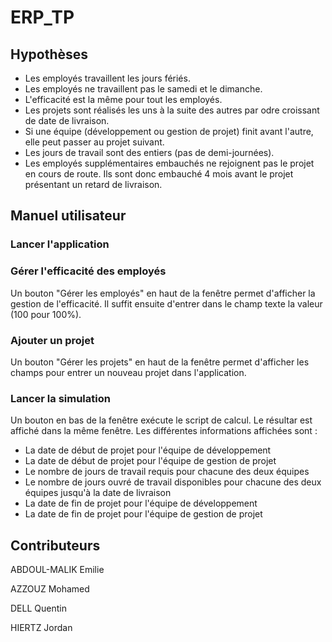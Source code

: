 # ERP_TP

## Hypothèses

 * Les employés travaillent les jours fériés.
 * Les employés ne travaillent pas le samedi et le dimanche.
 * L'efficacité est la même pour tout les employés.
 * Les projets sont réalisés les uns à la suite des autres par odre croissant de date de livraison.
 * Si une équipe (développement ou gestion de projet) finit avant l'autre, elle peut passer au projet suivant.
 * Les jours de travail sont des entiers (pas de demi-journées).
 * Les employés supplémentaires embauchés ne rejoignent pas le projet en cours de route. Ils sont donc embauché 4 mois avant le projet présentant un retard de livraison.

## Manuel utilisateur

### Lancer l'application

### Gérer l'efficacité des employés

Un bouton "Gérer les employés" en haut de la fenêtre permet d'afficher la gestion de l'efficacité. Il suffit ensuite d'entrer dans le champ texte la valeur (100 pour 100%).

### Ajouter un projet

Un bouton "Gérer les projets" en haut de la fenêtre permet d'afficher les champs pour entrer un nouveau projet dans l'application.

### Lancer la simulation

Un bouton en bas de la fenêtre exécute le script de calcul. Le résultar est affiché dans la même fenêtre.
Les différentes informations affichées sont :
 * La date de début de projet pour l'équipe de développement
 * La date de début de projet pour l'équipe de gestion de projet
 * Le nombre de jours de travail requis pour chacune des deux équipes
 * Le nombre de jours ouvré de travail disponibles pour chacune des deux équipes jusqu'à la date de livraison
 * La date de fin de projet pour l'équipe de développement
 * La date de fin de projet pour l'équipe de gestion de projet

## Contributeurs 

ABDOUL-MALIK Emilie 

AZZOUZ Mohamed 

DELL Quentin 

HIERTZ Jordan